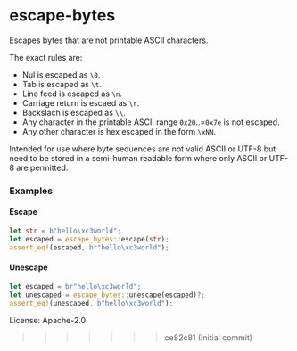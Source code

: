 # escape-bytes

Escapes bytes that are not printable ASCII characters.

The exact rules are:
- Nul is escaped as `\0`.
- Tab is escaped as `\t`.
- Line feed is escaped as `\n`.
- Carriage return is escaed as `\r`.
- Backslach is escaped as `\\`.
- Any character in the printable ASCII range `0x20`..=`0x7e` is not escaped.
- Any other character is hex escaped in the form `\xNN`.

Intended for use where byte sequences are not valid ASCII or UTF-8 but need
to be stored in a semi-human readable form where only ASCII or UTF-8 are
permitted.

### Examples

#### Escape

```rust
let str = b"hello\xc3world";
let escaped = escape_bytes::escape(str);
assert_eq!(escaped, br"hello\xc3world");
```

#### Unescape

```rust
let escaped = br"hello\xc3world";
let unescaped = escape_bytes::unescape(escaped)?;
assert_eq!(unescaped, b"hello\xc3world");
```

License: Apache-2.0
>>>>>>> ce82c81 (Initial commit)
